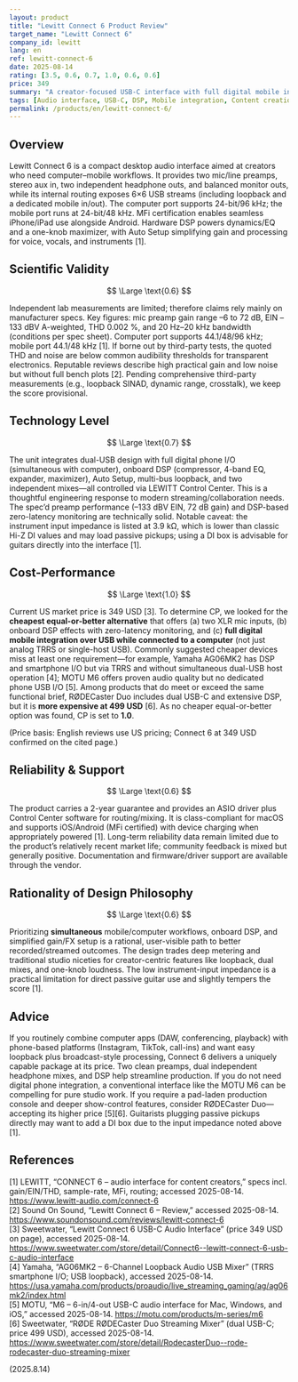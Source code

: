 ```yaml
---
layout: product
title: "Lewitt Connect 6 Product Review"
target_name: "Lewitt Connect 6"
company_id: lewitt
lang: en
ref: lewitt-connect-6
date: 2025-08-14
rating: [3.5, 0.6, 0.7, 1.0, 0.6, 0.6]
price: 349
summary: "A creator-focused USB-C interface with full digital mobile integration, onboard DSP, and flexible routing/mix features—uniquely capable at its price."
tags: [Audio interface, USB-C, DSP, Mobile integration, Content creation]
permalink: /products/en/lewitt-connect-6/
---
```


## Overview

Lewitt Connect 6 is a compact desktop audio interface aimed at creators who need computer–mobile workflows. It provides two mic/line preamps, stereo aux in, two independent headphone outs, and balanced monitor outs, while its internal routing exposes 6×6 USB streams (including loopback and a dedicated mobile in/out). The computer port supports 24-bit/96 kHz; the mobile port runs at 24-bit/48 kHz. MFi certification enables seamless iPhone/iPad use alongside Android. Hardware DSP powers dynamics/EQ and a one-knob maximizer, with Auto Setup simplifying gain and processing for voice, vocals, and instruments [1].

## Scientific Validity

$$ \Large \text{0.6} $$

Independent lab measurements are limited; therefore claims rely mainly on manufacturer specs. Key figures: mic preamp gain range –6 to 72 dB, EIN –133 dBV A-weighted, THD 0.002 %, and 20 Hz–20 kHz bandwidth (conditions per spec sheet). Computer port supports 44.1/48/96 kHz; mobile port 44.1/48 kHz [1]. If borne out by third-party tests, the quoted THD and noise are below common audibility thresholds for transparent electronics. Reputable reviews describe high practical gain and low noise but without full bench plots [2]. Pending comprehensive third-party measurements (e.g., loopback SINAD, dynamic range, crosstalk), we keep the score provisional.

## Technology Level

$$ \Large \text{0.7} $$

The unit integrates dual-USB design with full digital phone I/O (simultaneous with computer), onboard DSP (compressor, 4-band EQ, expander, maximizer), Auto Setup, multi-bus loopback, and two independent mixes—all controlled via LEWITT Control Center. This is a thoughtful engineering response to modern streaming/collaboration needs. The spec’d preamp performance (–133 dBV EIN, 72 dB gain) and DSP-based zero-latency monitoring are technically solid. Notable caveat: the instrument input impedance is listed at 3.9 kΩ, which is lower than classic Hi-Z DI values and may load passive pickups; using a DI box is advisable for guitars directly into the interface [1].

## Cost-Performance

$$ \Large \text{1.0} $$

Current US market price is 349 USD [3]. To determine CP, we looked for the **cheapest equal-or-better alternative** that offers (a) two XLR mic inputs, (b) onboard DSP effects with zero-latency monitoring, and (c) **full digital mobile integration over USB while connected to a computer** (not just analog TRRS or single-host USB). Commonly suggested cheaper devices miss at least one requirement—for example, Yamaha AG06MK2 has DSP and smartphone I/O but via TRRS and without simultaneous dual-USB host operation [4]; MOTU M6 offers proven audio quality but no dedicated phone USB I/O [5]. Among products that do meet or exceed the same functional brief, RØDECaster Duo includes dual USB-C and extensive DSP, but it is **more expensive at 499 USD** [6]. As no cheaper equal-or-better option was found, CP is set to **1.0**.

(Price basis: English reviews use US pricing; Connect 6 at 349 USD confirmed on the cited page.)

## Reliability & Support

$$ \Large \text{0.6} $$

The product carries a 2-year guarantee and provides an ASIO driver plus Control Center software for routing/mixing. It is class-compliant for macOS and supports iOS/Android (MFi certified) with device charging when appropriately powered [1]. Long-term reliability data remain limited due to the product’s relatively recent market life; community feedback is mixed but generally positive. Documentation and firmware/driver support are available through the vendor.

## Rationality of Design Philosophy

$$ \Large \text{0.6} $$

Prioritizing **simultaneous** mobile/computer workflows, onboard DSP, and simplified gain/FX setup is a rational, user-visible path to better recorded/streamed outcomes. The design trades deep metering and traditional studio niceties for creator-centric features like loopback, dual mixes, and one-knob loudness. The low instrument-input impedance is a practical limitation for direct passive guitar use and slightly tempers the score [1].

## Advice

If you routinely combine computer apps (DAW, conferencing, playback) with phone-based platforms (Instagram, TikTok, call-ins) and want easy loopback plus broadcast-style processing, Connect 6 delivers a uniquely capable package at its price. Two clean preamps, dual independent headphone mixes, and DSP help streamline production. If you do not need digital phone integration, a conventional interface like the MOTU M6 can be compelling for pure studio work. If you require a pad-laden production console and deeper show-control features, consider RØDECaster Duo—accepting its higher price [5][6]. Guitarists plugging passive pickups directly may want to add a DI box due to the input impedance noted above [1].

## References

[1] LEWITT, “CONNECT 6 – audio interface for content creators,” specs incl. gain/EIN/THD, sample-rate, MFi, routing; accessed 2025-08-14. https://www.lewitt-audio.com/connect-6  
[2] Sound On Sound, “Lewitt Connect 6 – Review,” accessed 2025-08-14. https://www.soundonsound.com/reviews/lewitt-connect-6  
[3] Sweetwater, “Lewitt Connect 6 USB-C Audio Interface” (price 349 USD on page), accessed 2025-08-14. https://www.sweetwater.com/store/detail/Connect6--lewitt-connect-6-usb-c-audio-interface  
[4] Yamaha, “AG06MK2 – 6-Channel Loopback Audio USB Mixer” (TRRS smartphone I/O; USB loopback), accessed 2025-08-14. https://usa.yamaha.com/products/proaudio/live_streaming_gaming/ag/ag06mk2/index.html  
[5] MOTU, “M6 – 6-in/4-out USB-C audio interface for Mac, Windows, and iOS,” accessed 2025-08-14. https://motu.com/products/m-series/m6  
[6] Sweetwater, “RØDE RØDECaster Duo Streaming Mixer” (dual USB-C; price 499 USD), accessed 2025-08-14. https://www.sweetwater.com/store/detail/RodecasterDuo--rode-rodecaster-duo-streaming-mixer

(2025.8.14)

